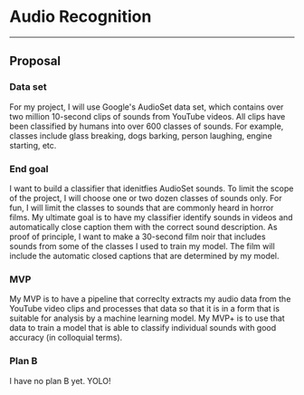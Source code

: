 # Audio Recognition

---

## Proposal

### Data set

For my project, I will use Google's AudioSet data set, which contains over two million 10-second clips of sounds from YouTube videos. All clips have been classified by humans into over 600 classes of sounds. For example, classes include glass breaking, dogs barking, person laughing, engine starting, etc.

### End goal

I want to build a classifier that idenitfies AudioSet sounds. To limit the scope of the project, I will choose one or two dozen classes of sounds only. For fun, I will limit the classes to sounds that are commonly heard in horror films. My ultimate goal is to have my classifier identify sounds in videos and automatically close caption them with the correct sound description. As proof of principle, I want to make a 30-second film noir that includes sounds from some of the classes I used to train my model. The film will include the automatic closed captions that are determined by my model.

### MVP

My MVP is to have a pipeline that correclty extracts my audio data from the YouTube video clips and processes that data so that it is in a form that is suitable for analysis by a machine learning model. My MVP+ is to use that data to train a model that is able to classify individual sounds with good accuracy (in colloquial terms).

### Plan B

I have no plan B yet. YOLO!